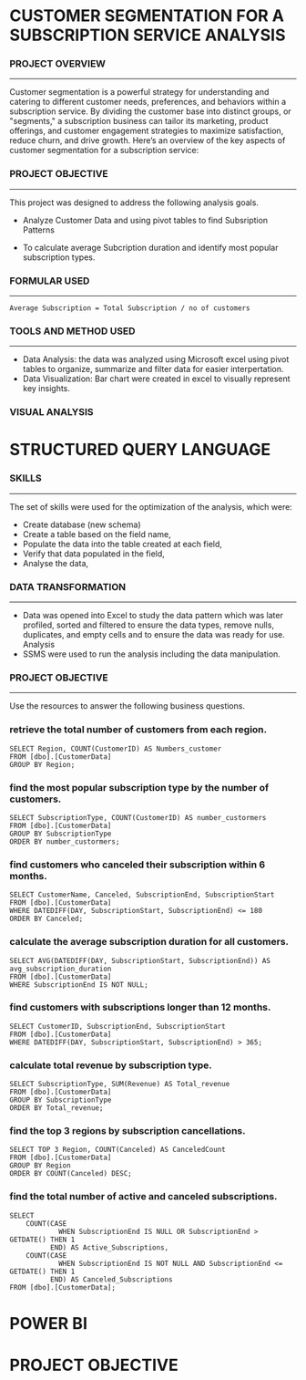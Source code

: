 # CUSTOMER SEGMENTATION FOR A SUBSCRIPTION SERVICE ANALYSIS

### PROJECT OVERVIEW
---
Customer segmentation is a powerful strategy for understanding and catering to different customer needs, preferences, and behaviors within a subscription service. By dividing the customer base into distinct groups, or "segments," a subscription business can tailor its marketing, product offerings, and customer engagement strategies to maximize satisfaction, reduce churn, and drive growth. Here’s an overview of the key aspects of customer segmentation for a subscription service:


 ### PROJECT OBJECTIVE
---
This project was designed to address the following analysis goals.

-  Analyze Customer Data and using pivot tables to find Subsription Patterns

- To calculate average Subcription duration and identify most popular subscription types.

### FORMULAR USED
---
```
Average Subscription = Total Subscription / no of customers
```

### TOOLS AND METHOD USED
---
- Data Analysis: the data was analyzed using Microsoft excel using pivot tables to organize, summarize and filter data for easier interpertation.
- Data Visualization: Bar chart were created in excel to visually represent key insights.

### VISUAL ANALYSIS
### 










# STRUCTURED QUERY LANGUAGE

### SKILLS
---
The set of skills were used for the optimization of the analysis, which were:
- Create  database (new schema)
- Create a table based on the field name,
- Populate the data into the table created at each field,
- Verify that data populated in the field,
- Analyse the data,

### DATA TRANSFORMATION
---
- Data was opened into Excel to study the data pattern which was later profiled, sorted and filtered to ensure the data types, remove nulls, duplicates, and empty cells and to ensure the data was ready for use.
Analysis
- SSMS were used to run the analysis including the data manipulation.

### PROJECT OBJECTIVE
---
Use the resources to answer the following business questions.
### retrieve the total number of customers from each region.
```
SELECT Region, COUNT(CustomerID) AS Numbers_customer
FROM [dbo].[CustomerData]
GROUP BY Region;
```

### find the most popular subscription type by the number of customers.

```
SELECT SubscriptionType, COUNT(CustomerID) AS number_custormers 
FROM [dbo].[CustomerData]
GROUP BY SubscriptionType
ORDER BY number_custormers;
```

### find customers who canceled their subscription within 6 months.
```
SELECT CustomerName, Canceled, SubscriptionEnd, SubscriptionStart
FROM [dbo].[CustomerData]
WHERE DATEDIFF(DAY, SubscriptionStart, SubscriptionEnd) <= 180
ORDER BY Canceled;
```
### calculate the average subscription duration for all customers.
```
SELECT AVG(DATEDIFF(DAY, SubscriptionStart, SubscriptionEnd)) AS avg_subscription_duration
FROM [dbo].[CustomerData]
WHERE SubscriptionEnd IS NOT NULL;
```
### find customers with subscriptions longer than 12 months.
```
SELECT CustomerID, SubscriptionEnd, SubscriptionStart
FROM [dbo].[CustomerData]
WHERE DATEDIFF(DAY, SubscriptionStart, SubscriptionEnd) > 365;
```
### calculate total revenue by subscription type. 
```
SELECT SubscriptionType, SUM(Revenue) AS Total_revenue 
FROM [dbo].[CustomerData]
GROUP BY SubscriptionType
ORDER BY Total_revenue;
```
### find the top 3 regions by subscription cancellations.
```
SELECT TOP 3 Region, COUNT(Canceled) AS CanceledCount
FROM [dbo].[CustomerData]
GROUP BY Region
ORDER BY COUNT(Canceled) DESC;
```
### find the total number of active and canceled subscriptions.
```
SELECT 
    COUNT(CASE 
            WHEN SubscriptionEnd IS NULL OR SubscriptionEnd > GETDATE() THEN 1 
          END) AS Active_Subscriptions,
    COUNT(CASE 
            WHEN SubscriptionEnd IS NOT NULL AND SubscriptionEnd <= GETDATE() THEN 1 
          END) AS Canceled_Subscriptions
FROM [dbo].[CustomerData];
```


# POWER BI

# PROJECT OBJECTIVE








